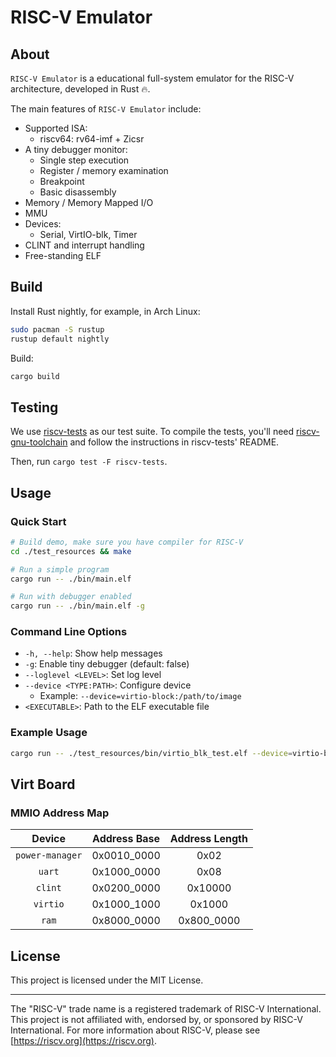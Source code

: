 # RISC-V Emulator

## About

`RISC-V Emulator` is a educational full-system emulator for the RISC-V architecture, developed in Rust :fire:.

The main features of `RISC-V Emulator` include:

- Supported ISA:
  - riscv64: rv64-imf + Zicsr
- A tiny debugger monitor:
  - Single step execution
  - Register / memory examination
  - Breakpoint
  - Basic disassembly
- Memory / Memory Mapped I/O
- MMU
- Devices:
  - Serial, VirtIO-blk, Timer
- CLINT and interrupt handling
- Free-standing ELF

## Build

Install Rust nightly, for example, in Arch Linux:

```sh
sudo pacman -S rustup
rustup default nightly
```

Build:

```sh
cargo build
```

## Testing

We use [riscv-tests](https://github.com/riscv-software-src/riscv-tests) as our test suite. To compile the tests, you'll need [riscv-gnu-toolchain](https://github.com/riscv-collab/riscv-gnu-toolchain) and follow the instructions in riscv-tests' README.

Then, run `cargo test -F riscv-tests`.

## Usage

### Quick Start

```sh
# Build demo, make sure you have compiler for RISC-V
cd ./test_resources && make

# Run a simple program
cargo run -- ./bin/main.elf

# Run with debugger enabled
cargo run -- ./bin/main.elf -g
```

### Command Line Options

- `-h, --help`: Show help messages
- `-g`: Enable tiny debugger (default: false)
- `--loglevel <LEVEL>`: Set log level
- `--device <TYPE:PATH>`: Configure device
  - Example: `--device=virtio-block:/path/to/image`
- `<EXECUTABLE>`: Path to the ELF executable file

### Example Usage

```sh
cargo run -- ./test_resources/bin/virtio_blk_test.elf --device=virtio-block:./tmp/img_blk -g --loglevel=debug
```

## Virt Board

### MMIO Address Map

| Device | Address Base | Address Length |
| :-: | :-: | :-: |
| `power-manager`   | 0x0010_0000   | 0x02      |
| `uart`            | 0x1000_0000   | 0x08      |
| `clint`           | 0x0200_0000   | 0x10000   |
| `virtio`          | 0x1000_1000   | 0x1000    |
| `ram`             | 0x8000_0000   | 0x800_0000|

## License

This project is licensed under the MIT License.

---

The "RISC-V" trade name is a registered trademark of RISC-V International. This project is not affiliated with, endorsed by, or sponsored by RISC-V International. For more information about RISC-V, please see [https://riscv.org](https://riscv.org).
